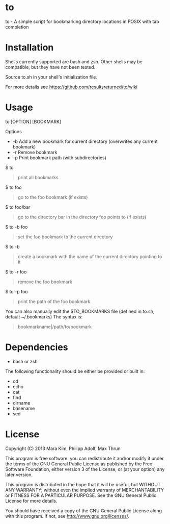 to
==

to - A simple script for bookmarking directory locations in POSIX with tab completion


Installation
============

Shells currently supported are bash and zsh.  Other shells may be compatible, but they have not been tested.

Source to.sh in your shell's initialization file.

For more details see https://github.com/resultsreturned/to/wiki


Usage
=====

to [OPTION] [BOOKMARK]

Options
* -b	Add a new bookmark for current directory (overwrites any current bookmark)
* -r	Remove bookmark
* -p	Print bookmark path (with subdirectories)

$ to
>print all bookmarks

$ to foo
>go to the foo bookmark (if exists)

$ to foo/bar
>go to the directory bar in the directory foo points to (if exists)

$ to -b foo
>set the foo bookmark to the current directory

$ to -b
>create a bookmark with the name of the current directory pointing to it

$ to -r foo
>remove the foo bookmark

$ to -p foo
>print the path of the foo bookmark

You can also manually edit the $TO_BOOKMARKS file (defined in to.sh, default ~/.bookmarks)
The syntax is:
>bookmarkname|/path/to/bookmark


Dependencies
============

* bash or zsh

The following functionality should be either be provided or built in:
* cd
* echo
* cat
* find
* dirname
* basename
* sed

License
=======

Copyright (C) 2013  Mara Kim, Philipp Adolf, Max Thrun

This program is free software: you can redistribute it and/or modify
it under the terms of the GNU General Public License as published by
the Free Software Foundation, either version 3 of the License, or
(at your option) any later version.

This program is distributed in the hope that it will be useful,
but WITHOUT ANY WARRANTY; without even the implied warranty of
MERCHANTABILITY or FITNESS FOR A PARTICULAR PURPOSE.  See the
GNU General Public License for more details.

You should have received a copy of the GNU General Public License
along with this program.  If not, see <http://www.gnu.org/licenses/>.
